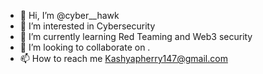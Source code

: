 - 👋 Hi, I’m @cyber__hawk
- 👀 I’m interested in Cybersecurity 
- 🌱 I’m currently learning Red Teaming and Web3 security
- 💞️ I’m looking to collaborate on .
- 📫 How to reach me Kashyapherry147@gmail.com

<!---
comrade99/comrade99 is a ✨ special ✨ repository because its `README.md` (this file) appears on your GitHub profile.
You can click the Preview link to take a look at your changes.
--->
